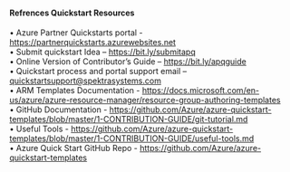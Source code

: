 <h4><b>Refrences Quickstart Resources</b></h4>
&bull; Azure Partner Quickstarts portal - <a href="https://partnerquickstarts.azurewebsites.net">https://partnerquickstarts.azurewebsites.net</a><br>
&bull; Submit quickstart Idea &ndash; <a href="https://bit.ly/submitapq">https://bit.ly/submitapq</a><br>
&bull; Online Version of Contributor&rsquo;s Guide &ndash; <a href="https://bit.ly/apqguide">https://bit.ly/apqguide</a><br>
&bull; Quickstart process and portal support email &ndash; <a href="mailto:quickstartsupport@spektrasystems.com">quickstartsupport@spektrasystems.com</a><br>
&bull; ARM Templates Documentation - <a href="https://docs.microsoft.com/en-us/azure/azure-resource-manager/resource-group-authoring-templates">https://docs.microsoft.com/en-us/azure/azure-resource-manager/resource-group-authoring-templates</a><br>
&bull; GitHub Documentation - <a href="https://github.com/Azure/azure-quickstart-templates/blob/master/1-CONTRIBUTION-GUIDE/git-tutorial.md">https://github.com/Azure/azure-quickstart-templates/blob/master/1-CONTRIBUTION-GUIDE/git-tutorial.md</a><br>
&bull; Useful Tools -  <a href="https://github.com/Azure/azure-quickstart-templates/blob/master/1-CONTRIBUTION-GUIDE/useful-tools.md">https://github.com/Azure/azure-quickstart-templates/blob/master/1-CONTRIBUTION-GUIDE/useful-tools.md</a><br>
&bull; Azure Quick Start GitHub Repo - <a href="https://github.com/Azure/azure-quickstart-templates">https://github.com/Azure/azure-quickstart-templates</a>
